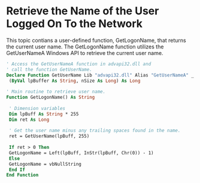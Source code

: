 
# Retrieve the Name of the User Logged On To the Network

This topic contians a user-defined function, GetLogonName, that returns the current user name. The GetLogonName function utilizes the GetUserNameA Windows API to retrieve the current user name. 


```vb
' Access the GetUserNameA function in advapi32.dll and 
' call the function GetUserName. 
Declare Function GetUserName Lib "advapi32.dll" Alias "GetUserNameA" _ 
 (ByVal lpBuffer As String, nSize As Long) As Long 
 
' Main routine to retrieve user name. 
Function GetLogonName() As String 
 
 ' Dimension variables 
 Dim lpBuff As String * 255 
 Dim ret As Long 
 
 ' Get the user name minus any trailing spaces found in the name. 
 ret = GetUserName(lpBuff, 255) 
 
 If ret > 0 Then 
 GetLogonName = Left(lpBuff, InStr(lpBuff, Chr(0)) - 1) 
 Else 
 GetLogonName = vbNullString 
 End If 
End Function
```

